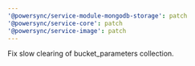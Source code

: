 ```yaml
---
'@powersync/service-module-mongodb-storage': patch
'@powersync/service-core': patch
'@powersync/service-image': patch
---
```


Fix slow clearing of bucket_parameters collection.
